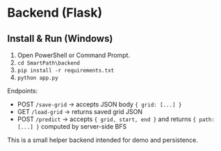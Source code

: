 # Backend (Flask)

## Install & Run (Windows)
1. Open PowerShell or Command Prompt.
2. `cd SmartPath\backend`
3. `pip install -r requirements.txt`
4. `python app.py`

Endpoints:
- POST `/save-grid`  -> accepts JSON body `{ grid: [...] }`
- GET  `/load-grid`  -> returns saved grid JSON
- POST `/predict`    -> accepts `{ grid, start, end }` and returns `{ path: [...] }` computed by server-side BFS

This is a small helper backend intended for demo and persistence.
